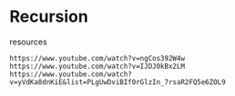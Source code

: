 # Recursion

resources
```
https://www.youtube.com/watch?v=ngCos392W4w
https://www.youtube.com/watch?v=IJDJ0kBx2LM
https://www.youtube.com/watch?v=yVdKa8dnKiE&list=PLgUwDviBIf0rGlzIn_7rsaR2FQ5e6ZOL9
```


